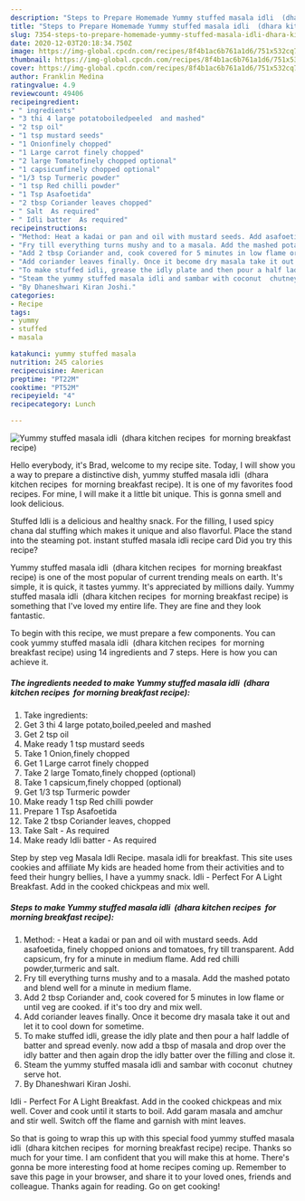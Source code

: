 ```yaml
---
description: "Steps to Prepare Homemade Yummy stuffed masala idli  (dhara kitchen recipes  for morning breakfast recipe)"
title: "Steps to Prepare Homemade Yummy stuffed masala idli  (dhara kitchen recipes  for morning breakfast recipe)"
slug: 7354-steps-to-prepare-homemade-yummy-stuffed-masala-idli-dhara-kitchen-recipes-for-morning-breakfast-recipe
date: 2020-12-03T20:18:34.750Z
image: https://img-global.cpcdn.com/recipes/8f4b1ac6b761a1d6/751x532cq70/yummy-stuffed-masala-idli-dhara-kitchen-recipes-for-morning-breakfast-recipe-recipe-main-photo.jpg
thumbnail: https://img-global.cpcdn.com/recipes/8f4b1ac6b761a1d6/751x532cq70/yummy-stuffed-masala-idli-dhara-kitchen-recipes-for-morning-breakfast-recipe-recipe-main-photo.jpg
cover: https://img-global.cpcdn.com/recipes/8f4b1ac6b761a1d6/751x532cq70/yummy-stuffed-masala-idli-dhara-kitchen-recipes-for-morning-breakfast-recipe-recipe-main-photo.jpg
author: Franklin Medina
ratingvalue: 4.9
reviewcount: 49406
recipeingredient:
- " ingredients"
- "3 thi 4 large potatoboiledpeeled  and mashed"
- "2 tsp oil"
- "1 tsp mustard seeds"
- "1 Onionfinely chopped"
- "1 Large carrot finely chopped"
- "2 large Tomatofinely chopped optional"
- "1 capsicumfinely chopped optional"
- "1/3 tsp Turmeric powder"
- "1 tsp Red chilli powder"
- "1 Tsp Asafoetida"
- "2 tbsp Coriander leaves chopped"
- " Salt  As required"
- " Idli batter  As required"
recipeinstructions:
- "Method: Heat a kadai or pan and oil with mustard seeds. Add asafoetida, finely chopped onions and tomatoes, fry till transparent. Add capsicum, fry for a minute in medium flame. Add red chilli powder,turmeric and salt."
- "Fry till everything turns mushy and to a masala. Add the mashed potato and blend well for a minute in medium flame."
- "Add 2 tbsp Coriander and, cook covered for 5 minutes in low flame or until veg are cooked. if it&#39;s too dry and mix well."
- "Add coriander leaves finally. Once it become dry masala take it out and let it to cool down for sometime."
- "To make stuffed idli, grease the idly plate and then pour a half laddle of batter and spread evenly. now add a tbsp of masala and drop over the idly batter and then again drop the idly batter over the filling and close it."
- "Steam the yummy stuffed masala idli and sambar with coconut  chutney serve hot."
- "By Dhaneshwari Kiran Joshi."
categories:
- Recipe
tags:
- yummy
- stuffed
- masala

katakunci: yummy stuffed masala 
nutrition: 245 calories
recipecuisine: American
preptime: "PT22M"
cooktime: "PT52M"
recipeyield: "4"
recipecategory: Lunch

---
```



![Yummy stuffed masala idli  (dhara kitchen recipes  for morning breakfast recipe)](https://img-global.cpcdn.com/recipes/8f4b1ac6b761a1d6/751x532cq70/yummy-stuffed-masala-idli-dhara-kitchen-recipes-for-morning-breakfast-recipe-recipe-main-photo.jpg)

Hello everybody, it's Brad, welcome to my recipe site. Today, I will show you a way to prepare a distinctive dish, yummy stuffed masala idli  (dhara kitchen recipes  for morning breakfast recipe). It is one of my favorites food recipes. For mine, I will make it a little bit unique. This is gonna smell and look delicious.

Stuffed Idli is a delicious and healthy snack. For the filling, I used spicy chana dal stuffing which makes it unique and also flavorful. Place the stand into the steaming pot. instant stuffed masala idli recipe card Did you try this recipe?

Yummy stuffed masala idli  (dhara kitchen recipes  for morning breakfast recipe) is one of the most popular of current trending meals on earth. It's simple, it is quick, it tastes yummy. It's appreciated by millions daily. Yummy stuffed masala idli  (dhara kitchen recipes  for morning breakfast recipe) is something that I've loved my entire life. They are fine and they look fantastic.


To begin with this recipe, we must prepare a few components. You can cook yummy stuffed masala idli  (dhara kitchen recipes  for morning breakfast recipe) using 14 ingredients and 7 steps. Here is how you can achieve it.

<!--inarticleads1-->

##### The ingredients needed to make Yummy stuffed masala idli  (dhara kitchen recipes  for morning breakfast recipe):

1. Take  ingredients:
1. Get 3 thi 4 large potato,boiled,peeled  and mashed
1. Get 2 tsp oil
1. Make ready 1 tsp mustard seeds
1. Take 1 Onion,finely chopped
1. Get 1 Large carrot finely chopped
1. Take 2 large Tomato,finely chopped (optional)
1. Take 1 capsicum,finely chopped (optional)
1. Get 1/3 tsp Turmeric powder
1. Make ready 1 tsp Red chilli powder
1. Prepare 1 Tsp Asafoetida
1. Take 2 tbsp Coriander leaves, chopped
1. Take  Salt - As required
1. Make ready  Idli batter - As required


Step by step veg Masala Idli Recipe. masala idli for breakfast. This site uses cookies and affiliate My kids are headed home from their activities and to feed their hungry bellies, I have a yummy snack. Idli - Perfect For A Light Breakfast. Add in the cooked chickpeas and mix well. 

<!--inarticleads2-->

##### Steps to make Yummy stuffed masala idli  (dhara kitchen recipes  for morning breakfast recipe):

1. Method: - Heat a kadai or pan and oil with mustard seeds. Add asafoetida, finely chopped onions and tomatoes, fry till transparent. Add capsicum, fry for a minute in medium flame. Add red chilli powder,turmeric and salt.
1. Fry till everything turns mushy and to a masala. Add the mashed potato and blend well for a minute in medium flame.
1. Add 2 tbsp Coriander and, cook covered for 5 minutes in low flame or until veg are cooked. if it&#39;s too dry and mix well.
1. Add coriander leaves finally. Once it become dry masala take it out and let it to cool down for sometime.
1. To make stuffed idli, grease the idly plate and then pour a half laddle of batter and spread evenly. now add a tbsp of masala and drop over the idly batter and then again drop the idly batter over the filling and close it.
1. Steam the yummy stuffed masala idli and sambar with coconut  chutney serve hot.
1. By Dhaneshwari Kiran Joshi.


Idli - Perfect For A Light Breakfast. Add in the cooked chickpeas and mix well. Cover and cook until it starts to boil. Add garam masala and amchur and stir well. Switch off the flame and garnish with mint leaves. 

So that is going to wrap this up with this special food yummy stuffed masala idli  (dhara kitchen recipes  for morning breakfast recipe) recipe. Thanks so much for your time. I am confident that you will make this at home. There's gonna be more interesting food at home recipes coming up. Remember to save this page in your browser, and share it to your loved ones, friends and colleague. Thanks again for reading. Go on get cooking!

